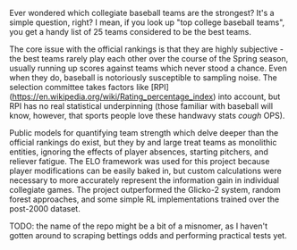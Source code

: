 Ever wondered which collegiate baseball teams are the strongest? It's a simple question, right? I mean, if you look up "top college baseball teams", you get a handy list of 25 teams considered to be the best teams.

The core issue with the official rankings is that they are highly subjective - the best teams rarely play each other over the course of the Spring season, usually running up scores against teams which never stood a chance. Even when they do, baseball is notoriously susceptible to sampling noise. The selection committee takes factors like [RPI] (https://en.wikipedia.org/wiki/Rating_percentage_index) into account, but RPI has no real statistical underpinning (those familiar with baseball will know, however, that sports people love these handwavy stats *cough* OPS).

Public models for quantifying team strength which delve deeper than the official rankings do exist, but they by and large treat teams as monolithic entities, ignoring the effects of player absences, starting pitchers, and reliever fatigue. The ELO framework was used for this project because player modifications can be easily baked in, but custom calculations were necessary to more accurately represent the information gain in individual collegiate games. The project outperformed the Glicko-2 system, random forest approaches, and some simple RL implementations trained over the post-2000 dataset.

TODO: the name of the repo might be a bit of a misnomer, as I haven't gotten around to scraping bettings odds and performing practical tests yet. 
